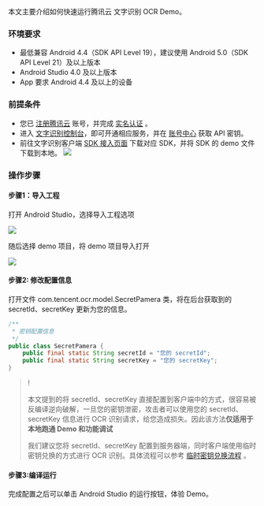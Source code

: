 本文主要介绍如何快速运行腾讯云 文字识别 OCR Demo。



### 环境要求

- 最低兼容 Android 4.4（SDK API Level 19），建议使用 Android 5.0（SDK API Level 21）及以上版本
- Android Studio 4.0 及以上版本
- App 要求 Android 4.4 及以上的设备



### 前提条件

- 您已 [注册腾讯云](https://cloud.tencent.com/document/product/378/17985) 账号，并完成 [实名认证](https://cloud.tencent.com/document/product/378/3629) 。
- 进入 [文字识别控制台](https://console.cloud.tencent.com/ocr/general)，即可开通相应服务，并在 [账号中心](https://console.cloud.tencent.com/cam/capi) 获取 API 密钥。
- 前往文字识别客户端 [SDK 接入页面](https://console.cloud.tencent.com/ocr/download) 下载对应 SDK，并将 SDK 的 demo 文件下载到本地。
![](https://qcloudimg.tencent-cloud.cn/raw/5670370b183dcf34b9751f7437c2618c.png)



### 操作步骤

#### 步骤1：导入工程

打开 Android Studio，选择导入工程选项

![](https://main.qcloudimg.com/raw/503fc290eed55b20d0e0430cd06c0ea2.png)

随后选择 demo 项目，将 demo 项目导入打开

![](https://main.qcloudimg.com/raw/ce53a6a750d61361beb5ff9ccab411a9.png)



#### 步骤2: 修改配置信息

打开文件 com.tencent.ocr.model.SecretPamera 类，将在后台获取到的 secretId、secretKey 更新为您的信息。

```java
/**
 * 密钥配置信息
 */
public class SecretPamera {
    public final static String secretId = "您的 secretId";
    public final static String secretKey = "您的 secretKey";
}
```

>! 
> 
> 本文提到的将 secretId、secretKey 直接配置到客户端中的方式，很容易被反编译逆向破解，一旦您的密钥泄密，攻击者可以使用您的 secretId、secretKey 信息进行 OCR 识别请求，给您造成损失。因此该方法**仅适用于本地跑通 Demo 和功能调试**
> 
> 我们建议您将 secretId、secretKey 配置到服务器端，同时客户端使用临时密钥兑换的方式进行 OCR 识别。具体流程可以参考 [临时密钥兑换流程](https://github.com/TencentCloud/tc-ocr-sdk/tree/master/%E4%B8%B4%E6%97%B6%E5%AF%86%E9%92%A5%E5%85%91%E6%8D%A2) 。



#### 步骤3:编译运行

完成配置之后可以单击 Android Studio 的运行按钮，体验 Demo。
